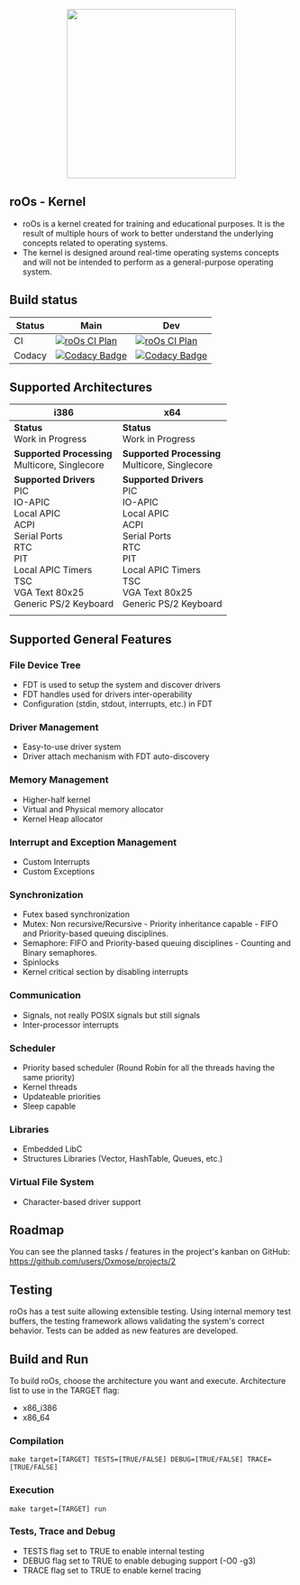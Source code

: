 
<p  align="center">

<img  src="https://github.com/Oxmose/roOs/Doc/logo/roos_logo.png"  width="300">

</p>

## roOs - Kernel
* roOs is a kernel created for training and educational purposes. It is the result of multiple hours of work to better understand the underlying concepts related to operating systems.
* The kernel is designed around real-time operating systems concepts and will not be intended to perform as a general-purpose operating system.

## Build status

| Status | Main | Dev |
| --- | --- | --- |
| CI | [![roOs CI Plan](https://github.com/Oxmose/roOs/actions/workflows/github-action-qemu.yml/badge.svg?branch=main)](https://github.com/Oxmose/roOs/actions/workflows/github-action-qemu.yml) | [![roOs CI Plan](https://github.com/Oxmose/roOs/actions/workflows/github-action-qemu.yml/badge.svg?branch=dev)](https://github.com/Oxmose/roOs/actions/workflows/github-action-qemu.yml) |
| Codacy | [![Codacy Badge](https://app.codacy.com/project/badge/Grade/d02a03d7f40a4a0e8b6821c6be95aa31)](https://app.codacy.com/gh/Oxmose/roOs/dashboard?utm_source=gh&utm_medium=referral&utm_content=&utm_campaign=Badge_grade) | [![Codacy Badge](https://app.codacy.com/project/badge/Grade/d02a03d7f40a4a0e8b6821c6be95aa31)](https://app.codacy.com/gh/Oxmose/roOs/dashboard?utm_source=gh&utm_medium=referral&utm_content=&utm_campaign=Badge_grade) |

## Supported Architectures

| i386                                           | x64                          |
|------------------------------------------------|------------------------------|
| **Status**<br>Work in Progress                 | **Status**<br>Work in Progress |
| **Supported Processing**<br>Multicore, Singlecore | **Supported Processing**<br>Multicore, Singlecore |
| **Supported Drivers**<br>PIC<br>IO-APIC<br>Local APIC<br>ACPI<br>Serial Ports<br>RTC<br>PIT<br>Local APIC Timers<br>TSC<br>VGA Text 80x25<br>Generic PS/2 Keyboard | **Supported Drivers**<br>PIC<br>IO-APIC<br>Local APIC<br>ACPI<br>Serial Ports<br>RTC<br>PIT<br>Local APIC Timers<br>TSC<br>VGA Text 80x25<br>Generic PS/2 Keyboard |
| | |

## Supported General Features
### File Device Tree
* FDT is used to setup the system and discover drivers
* FDT handles used for drivers inter-operability
* Configuration (stdin, stdout, interrupts, etc.) in FDT

### Driver Management
* Easy-to-use driver system
* Driver attach mechanism with FDT auto-discovery

### Memory Management
* Higher-half kernel
* Virtual and Physical memory allocator
* Kernel Heap allocator

### Interrupt and Exception Management
* Custom Interrupts
* Custom Exceptions

### Synchronization
* Futex based synchronization
* Mutex: Non recursive/Recursive - Priority inheritance capable - FIFO and Priority-based queuing disciplines.
* Semaphore: FIFO and Priority-based queuing disciplines - Counting and Binary semaphores.
* Spinlocks
* Kernel critical section by disabling interrupts

### Communication
* Signals, not really POSIX signals but still signals
* Inter-processor interrupts

### Scheduler
* Priority based scheduler (Round Robin for all the threads having the same priority)
* Kernel threads
* Updateable priorities
* Sleep capable

### Libraries
* Embedded LibC
* Structures Libraries (Vector, HashTable, Queues, etc.)

### Virtual File System
* Character-based driver support

## Roadmap
You can see the planned tasks / features in the project's kanban on GitHub: https://github.com/users/Oxmose/projects/2

## Testing
roOs has a test suite allowing extensible testing. Using internal memory test buffers, the testing framework allows validating the system's correct behavior.
Tests can be added as new features are developed.

## Build and Run
To build roOs, choose the architecture you want and execute.
Architecture list to use in the TARGET flag:

* x86_i386
* x86_64

### Compilation
```
make target=[TARGET] TESTS=[TRUE/FALSE] DEBUG=[TRUE/FALSE] TRACE=[TRUE/FALSE]
```
### Execution
```
make target=[TARGET] run
```
### Tests, Trace and Debug

* TESTS flag set to TRUE to enable internal testing
* DEBUG flag set to TRUE to enable debuging support (-O0 -g3)
* TRACE flag set to TRUE to enable kernel tracing